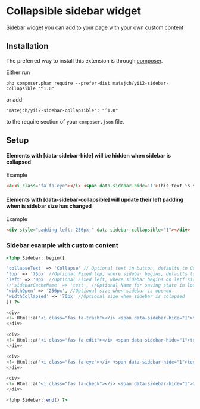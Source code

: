 Collapsible sidebar widget
====================
Sidebar widget you can add to your page with your own custom content

Installation
------------

The preferred way to install this extension is through [composer](http://getcomposer.org/download/).

Either run

```
php composer.phar require --prefer-dist matejch/yii2-sidebar-collapsible "^1.0"
```

or add

```
"matejch/yii2-sidebar-collapsible": "^1.0"
```

to the require section of your `composer.json` file.

Setup
-----

#### Elements with **[data-sidebar-hide]** will be hidden when sidebar is collapsed

Example
```html
<a><i class="fa fa-eye"></i> <span data-sidebar-hide='1'>This text is shown only when sidebar is not collapsed</span></a>
``` 

#### Elements with **[data-sidebar-collapsible]** will update their left padding when is sidebar size has changed
Example
```html
<div style="padding-left: 256px;" data-sidebar-collapsible="1"></div>
```

### Sidebar example with custom content
```php 
<?php Sidebar::begin([

'collapseText' => 'Collapse' // Optional text in button, defaults to Collapse
'top' => '75px' //Optional Fixed top, where sidebar begins, defaults to 0px
'left' => '0px' //Optional Fixed left, where sidebar begins on letf side, defaults to 0px
//'sidebarCacheName' => 'test', //Optional Name for saving state in localstorage
'widthOpen' => '256px', //Optional size when sidebar is opened
'widthCollapsed' => '70px' //Optional size when sidebar is colapsed
]) ?>

<div>
<?= Html::a('<i class="fas fa-trash"></i> <span data-sidebar-hide="1">text will hide on collapse</span>', #', ['class' => "btn btn-danger"]) ?>
</div>

<div>
<?= Html::a('<i class="fas fa-edit"></i> <span data-sidebar-hide="1">text will hide on collapse</span>', #', ['class' => "btn btn-primary"]) ?>
</div>

<div>
<?= Html::a('<i class="fas fa-eye"></i> <span data-sidebar-hide="1">text will hide on collapse</span>', #', ['class' => "btn btn-success"]) ?>
</div>

<div>
<?= Html::a('<i class="fas fa-check"></i> <span data-sidebar-hide="1">text will hide on collapse</span>', #', ['class' => "btn btn-warning"]) ?>
</div>

<?php Sidebar::end() ?>

```
